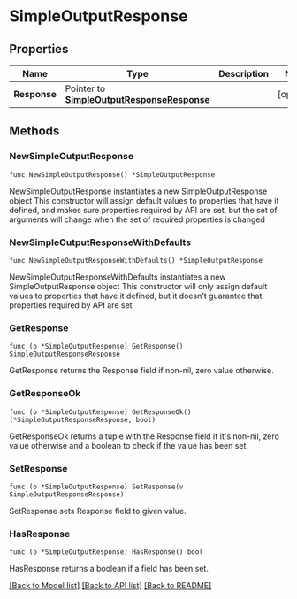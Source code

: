 # SimpleOutputResponse

## Properties

Name | Type | Description | Notes
------------ | ------------- | ------------- | -------------
**Response** | Pointer to [**SimpleOutputResponseResponse**](SimpleOutputResponseResponse.md) |  | [optional] 

## Methods

### NewSimpleOutputResponse

`func NewSimpleOutputResponse() *SimpleOutputResponse`

NewSimpleOutputResponse instantiates a new SimpleOutputResponse object
This constructor will assign default values to properties that have it defined,
and makes sure properties required by API are set, but the set of arguments
will change when the set of required properties is changed

### NewSimpleOutputResponseWithDefaults

`func NewSimpleOutputResponseWithDefaults() *SimpleOutputResponse`

NewSimpleOutputResponseWithDefaults instantiates a new SimpleOutputResponse object
This constructor will only assign default values to properties that have it defined,
but it doesn't guarantee that properties required by API are set

### GetResponse

`func (o *SimpleOutputResponse) GetResponse() SimpleOutputResponseResponse`

GetResponse returns the Response field if non-nil, zero value otherwise.

### GetResponseOk

`func (o *SimpleOutputResponse) GetResponseOk() (*SimpleOutputResponseResponse, bool)`

GetResponseOk returns a tuple with the Response field if it's non-nil, zero value otherwise
and a boolean to check if the value has been set.

### SetResponse

`func (o *SimpleOutputResponse) SetResponse(v SimpleOutputResponseResponse)`

SetResponse sets Response field to given value.

### HasResponse

`func (o *SimpleOutputResponse) HasResponse() bool`

HasResponse returns a boolean if a field has been set.


[[Back to Model list]](../README.md#documentation-for-models) [[Back to API list]](../README.md#documentation-for-api-endpoints) [[Back to README]](../README.md)


